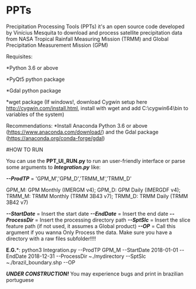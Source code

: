 # PPTs
Precipitation Processing Tools (PPTs) it's an open source code developed by Vinícius Mesquita to download and process satellite precipitation data from NASA Tropical Rainfall Measuring Mission (TRMM) and Global Precipitation Measurement Mission (GPM)

Requisites:

  *Python 3.6 or above
  
  *PyQt5 python package
  
  *Gdal python package
  
  *wget package (If windows!, download Cygwin setup here http://cygwin.com/install.html, install with wget and add C:\cygwin64\bin to variables of the system)
  
  
Recommendations: 
  *Install Anaconda Python 3.6 or above (https://www.anaconda.com/download/) and the Gdal package (https://anaconda.org/conda-forge/gdal)

#HOW TO RUN

You can use the **PPT_UI_RUN.py** to run an user-friendly interface or parse some arguments to ***Integration.py*** like:


***--ProdTP*** = 'GPM_M','GPM_D','TRMM_M','TRMM_D'

GPM_M: GPM Monthly (IMERGM v4);
GPM_D: GPM Daily (IMERGDF v4);
TRMM_M: TRMM Monthly (TRMM 3B43 v7);
TRMM_D: TRMM Daily (TRMM 3B42 v7)

	
***--StartDate*** = Insert the start date
***--EndDate*** = Insert the end date
***--ProcessDir*** = Insert the processing directory path
***--SptSlc*** = Insert the slice feature path (if not used, it assumes a Global product)
***--OP*** = Call this argument if you wanna Only Process the data. Make sure you have a directory with a raw files subfolder!!!!
 
 
 **E.G.***: python3 Integration.py --ProdTP GPM_M --StartDate 2018-01-01 --EndDate 2018-12-31 --ProcessDir ~./mydirectory --SptSlc ~./brazil_boundary.shp --OP
 
 
 ***UNDER CONSTRUCTION!***
 You may experience bugs and print in brazilian portuguese
 
 
